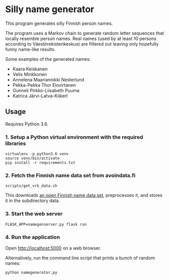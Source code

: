 # Silly name generator

This program generates silly Finnish person names.

The program uses a Markov chain to generate random letter sequences that locally resemble person names. Real names (used by at least 10 persons according to Väestörekisterikeskus) are filtered out leaving only hopefully funny name-like results.

Some examples of the generated names:
* Kaara Keiskanen
* Velix Minkkonen
* Annelena Maariannikki Nesterlund
* Pekka-Pekka Thor Elovirtanen
* Gunneli Pirkko-Liisabeth Puuma
* Katrica Järvi-Latva-Kiikert

## Usage

Requires Python 3.6.

### 1. Setup a Python virtual environment with the required libraries

```
virtualenv -p python3.6 venv
source venv/bin/activate
pip install -r requirements.txt
```

### 2. Fetch the Finnish name data set from avoindata.fi

```
scripts/get_vrk_data.sh
```

This downloads [an open Finnish name data set](https://www.avoindata.fi/data/fi/dataset/none), preprocesses it, and stores it in the subdirectory data.

### 3. Start the web server

```
FLASK_APP=namegenserver.py flask run
```

### 4. Run the application

Open [http://localhost:5000](http://localhost:5000) on a web browser.

Alternatively, run the command line script that prints a bunch of random names:
```
python namegenerator.py
```
